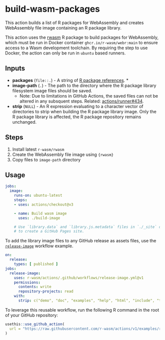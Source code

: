 # build-wasm-packages

This action builds a list of R packages for WebAssembly and creates WebAssembly file image containing an R package library.

This action uses the [rwasm](https://r-wasm.github.io/rwasm/) R package to build packages for WebAssembly, which must be run in Docker container `ghcr.io/r-wasm/webr:main` to ensure access to a Wasm development toolchain. By requiring the step to use Docker, the action can only be run in `ubuntu` based runners.

## Inputs

* **packages** (`file::.`) - A string of [R package references](https://r-lib.github.io/pkgdepends/reference/pkg_refs.html).
  *
* **image-path** (`.`) - The path to the directory where the R package library filesystem image files should be saved.
  * Note: Due to limitations in GitHub Actions, the saved files can not be altered in any subsquent steps. Related: [actions/runner#434](https://github.com/actions/runner/issues/434).
* **strip** (`NULL`) - An R expression evaluating to a character vector of directories to strip when building the R package library image. Only the R package library is affected, the R package repository remains unchanged.

## Steps

1. Install latest `r-wasm/rwasm`
2. Create the WebAssembly file image using `{rwasm}`
3. Copy files to `image-path` directory

## Usage

```yaml
jobs:
  image:
    runs-on: ubuntu-latest
    steps:
    - uses: actions/checkout@v3

    - name: Build wasm image
      uses: ./build-image

    # Use `library.data` and `library.js.metadata` files in `./_site` directory
    # to create a GitHub Pages site.
```

To add the library image files to any GitHub release as assets files, use the [`release-image`](../examples/build-wasm-repo.yml) workflow example.

```yaml
on:
  release:
    types: [ published ]
jobs:
  release-image:
    uses: r-wasm/actions/.github/workflows/release-image.yml@v1
    permissions:
      contents: write
      repository-projects: read
    with:
      strip: c("demo", "doc", "examples", "help", "html", "include", "tests", "vignette")
```

To leverage this reusable workflow, run the following R command in the root of your GitHub repository:

```R
usethis::use_github_action(
  url = "https://raw.githubusercontent.com/r-wasm/actions/v1/examples/release-image.yml"
)
```

